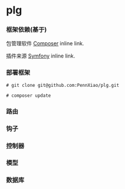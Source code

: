 # plg

### 框架依赖(基于) ###
包管理软件 [Composer](https://getcomposer.org/ "Composer autoload") inline link.

插件来源 [Symfony](https://symfony.com/ "symfony") inline link.

### 部署框架 ###
```
# git clone git@github.com:PennXiao/plg.git
	
# composer update
```
### 路由 ###

### 钩子 ###

### 控制器 ###

### 模型 ###

### 数据库 ###